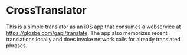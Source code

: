 CrossTranslator
=
This is a simple translator as an iOS app that consumes a webservice at https://glosbe.com/gapi/translate.
The app also memorizes recent translations locally and does invoke network calls for already translated phrases.



